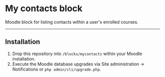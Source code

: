 # My contacts block

Moodle block for listing contacts within a user's enrolled courses.

* * *

## Installation

1. Drop this repository into ```/blocks/mycontacts``` within your Moodle
   installation.
2. Execute the Moodle database upgrades via Site administration ->
   Notifications or ```php admin/cli/upgrade.php```.
